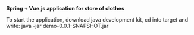 <b><b2>Spring + Vue.js application for store of clothes</b2></b>
<p>To start the application, download java development kit, 
cd into target and write: java -jar demo-0.0.1-SNAPSHOT.jar</p>


